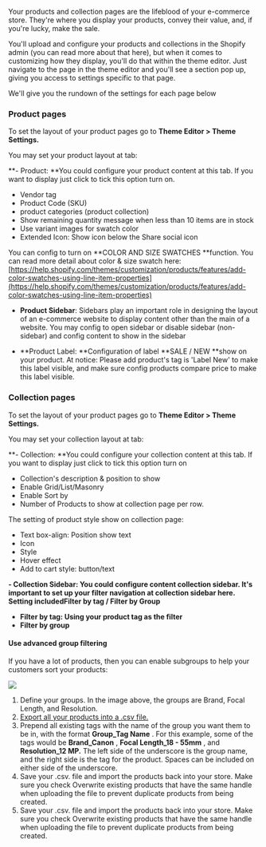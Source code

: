 Your products and collection pages are the lifeblood of your e-commerce store. They're where you display your products, convey their value, and, if you're lucky, make the sale.

You'll upload and configure your products and collections in the Shopify admin \(you can read more about that here\), but when it comes to customizing how they display, you'll do that within the theme editor. Just navigate to the page in the theme editor and you'll see a section pop up, giving you access to settings specific to that page.

We'll give you the rundown of the settings for each page below

### Product pages

To set the layout of your product pages go to **Theme Editor &gt; Theme Settings.**

You may set your product layout at tab:

**- Product: **You could configure your product content at this tab. If you want to display just click to tick this option turn on.

* Vendor tag
* Product Code \(SKU\)
* product categories \(product collection\)
* Show remaining quantity message when less than 10 items are in stock
* Use variant images for swatch color
* Extended Icon: Show icon below the Share social icon

You can config to turn on **COLOR AND SIZE SWATCHES **function. You can read more detail about color & size swatch here: [https://help.shopify.com/themes/customization/products/features/add-color-swatches-using-line-item-properties](https://help.shopify.com/themes/customization/products/features/add-color-swatches-using-line-item-properties)

* **Product Sidebar**: Sidebars play an important role in designing the layout of an e-commerce website to display content other than the main of a website. You may config to open sidebar or disable sidebar \(non-sidebar\) and config content to show in the sidebar

* **Product Label:  **Configuration of label **SALE / NEW **show on your product. At notice: Please add product's tag is 'Label New' to make this label visible, and make sure config products compare price to make this label visible.

### Collection pages

To set the layout of your product pages go to **Theme Editor &gt; Theme Settings.**

You may set your collection layout at tab:

**- Collection: **You could configure your collection content at this tab. If you want to display just click to tick this option turn on

* Collection's description  & position to show
* Enable Grid/List/Masonry
* Enable Sort by
* Number of Products to show at collection page per row.

The setting of product style show on collection page:

* Text box-align: Position show text
* Icon
* Style
* Hover effect
* Add to cart style: button/text

**- Collection Sidebar: **You could configure content collection sidebar. It's important to set up your filter navigation at collection sidebar here. Setting included**Filter by tag / Filter by Group**

* **Filter by tag: Using your product tag as the filter**
* **Filter by group**

#### Use advanced group filtering

If you have a lot of products, then you can enable subgroups to help your customers sort your products:

![](https://help.shopify.com/assets/images/manual/themes/supply-advanced-filtering.png?1520884325)

1. Define your groups. In the image above, the groups are Brand, Focal Length, and Resolution.
2. [Export all your products into a .csv file.](https://help.shopify.com/manual/products/import-export/export-products)
3. Prepend all existing tags with the name of the group you want them to be in, with the format
   **Group\_Tag Name**
   . For this example, some of the tags would be
   **Brand\_Canon**
   ,
   **Focal Length\_18 - 55mm**
   , and
   **Resolution\_12 MP.**
   The left side of the underscore is the group name, and the right side is the tag for the product. Spaces can be included on either side of the underscore.
4. Save your .csv. file and import the products back into your store. Make sure you check Overwrite existing products that have the same handle when uploading the file to prevent duplicate products from being created.
5. Save your .csv. file and import the products back into your store. Make sure you check Overwrite existing products that have the same handle when uploading the file to prevent duplicate products from being created.



